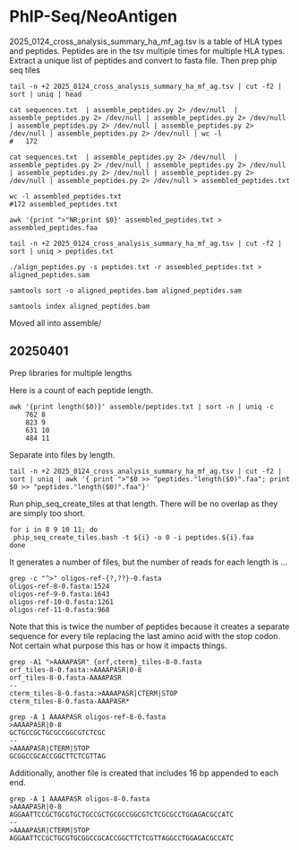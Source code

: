 
#	PhIP-Seq/NeoAntigen


2025_0124_cross_analysis_summary_ha_mf_ag.tsv is a table of HLA types and peptides.
Peptides are in the tsv multiple times for multiple HLA types.
Extract a unique list of peptides and convert to fasta file.
Then prep phip seq tiles


```
tail -n +2 2025_0124_cross_analysis_summary_ha_mf_ag.tsv | cut -f2 | sort | uniq | head

cat sequences.txt  | assemble_peptides.py 2> /dev/null  | assemble_peptides.py 2> /dev/null | assemble_peptides.py 2> /dev/null | assemble_peptides.py 2> /dev/null | assemble_peptides.py 2> /dev/null | assemble_peptides.py 2> /dev/null | wc -l 
#	172

cat sequences.txt  | assemble_peptides.py 2> /dev/null  | assemble_peptides.py 2> /dev/null | assemble_peptides.py 2> /dev/null | assemble_peptides.py 2> /dev/null | assemble_peptides.py 2> /dev/null | assemble_peptides.py 2> /dev/null > assembled_peptides.txt

wc -l assembled_peptides.txt 
#172 assembled_peptides.txt

awk '{print ">"NR;print $0}' assembled_peptides.txt > assembled_peptides.faa

tail -n +2 2025_0124_cross_analysis_summary_ha_mf_ag.tsv | cut -f2 | sort | uniq > peptides.txt

./align_peptides.py -s peptides.txt -r assembled_peptides.txt > aligned_peptides.sam

samtools sort -o aligned_peptides.bam aligned_peptides.sam 

samtools index aligned_peptides.bam 
```

Moved all into assemble/



##	20250401


Prep libraries for multiple lengths

Here is a count of each peptide length.
```
awk '{print length($0)}' assemble/peptides.txt | sort -n | uniq -c
    762 8
    823 9
    631 10
    484 11
```

Separate into files by length.
```
tail -n +2 2025_0124_cross_analysis_summary_ha_mf_ag.tsv | cut -f2 | sort | uniq | awk '{ print ">"$0 >> "peptides."length($0)".faa"; print $0 >> "peptides."length($0)".faa"}'
```

Run phip_seq_create_tiles at that length.  There will be no overlap as they are simply too short.
```
for i in 8 9 10 11; do
 phip_seq_create_tiles.bash -t ${i} -o 0 -i peptides.${i}.faa
done
```

It generates a number of files, but the number of reads for each length is ...
```
grep -c "^>" oligos-ref-{?,??}-0.fasta
oligos-ref-8-0.fasta:1524
oligos-ref-9-0.fasta:1643
oligos-ref-10-0.fasta:1261
oligos-ref-11-0.fasta:968
```
Note that this is twice the number of peptides because it creates a separate sequence for every tile replacing the last amino acid with the stop codon. Not certain what purpose this has or how it impacts things.

```
grep -A1 ">AAAAPASR" {orf,cterm}_tiles-8-0.fasta 
orf_tiles-8-0.fasta:>AAAAPASR|0-8
orf_tiles-8-0.fasta-AAAAPASR
--
cterm_tiles-8-0.fasta:>AAAAPASR|CTERM|STOP
cterm_tiles-8-0.fasta-AAAPASR*
```

```
grep -A 1 AAAAPASR oligos-ref-8-0.fasta 
>AAAAPASR|0-8
GCTGCCGCTGCGCCGGCGTCTCGC
--
>AAAAPASR|CTERM|STOP
GCGGCCGCACCGGCTTCTCGTTAG
```

Additionally, another file is created that includes 16 bp appended to each end.
```
grep -A 1 AAAAPASR oligos-8-0.fasta 
>AAAAPASR|0-8
AGGAATTCCGCTGCGTGCTGCCGCTGCGCCGGCGTCTCGCGCCTGGAGACGCCATC
--
>AAAAPASR|CTERM|STOP
AGGAATTCCGCTGCGTGCGGCCGCACCGGCTTCTCGTTAGGCCTGGAGACGCCATC
```




